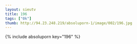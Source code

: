 ```yaml
--- 
layout: sieutv
title: 196
tags: ["0k"]
thumb: http://94.23.248.219/absoluporn-1/image/002/196.jpg
---
```

{% include absoluporn key="196" %} 
